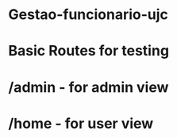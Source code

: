 # Gestao-funcionario-ujc

# Basic Routes for testing
# /admin - for admin view
# /home - for user view
